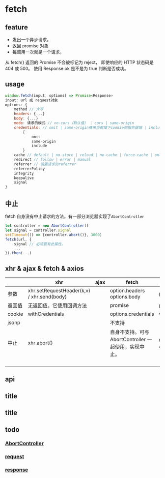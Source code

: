 # fetch

## feature

- 发出一个异步请求。
- 返回 promise 对象
- 每调用一次就是一个请求。

从 fetch() 返回的 Promise 不会被标记为 reject， 即使响应的 HTTP 状态码是 404 或 500。
使用 Response.ok 是不是为 true 判断是否成功。

## usage

```js
window.fetch(input, options) => Promise<Response>
input: url 或 request对象
options: {
    method // 大写
    headers: {...}
    body: {...}
    mode: 请求的模式 // no-cors（默认值） | cors | same-origin
    credentials: // omit | same-origin携带当前域下cookie到服务器端 | include携带all-sites下的cookie到服务器端
        {
            omit
            same-origin
            include
        }
    cache // default | no-store | reload | no-cache | force-cache | only-if-cached
    redirect // follow | error | manual
    referrer // 设置请求的referrer
    referrerPolicy
    integrity
    keepalive
    signal
}
```

## 中止

fetch 自身没有中止请求的方法。有一部分浏览器实现了`AbortController`

```js
let controller = new AbortController()
let signal = controller.signal
setTimeout(() => {controller.abort()}, 3000)
fetch(url, {
    signal // 必须要有此属性。
    ...
}).then(...)
```

## xhr & ajax & fetch & axios

|        | xhr                                        | ajax | fetch                                                 | axios                        |     |     |
| ------ | ------------------------------------------ | ---- | ----------------------------------------------------- | ---------------------------- | --- | --- |
| 参数   | xhr.setRequestHeader(k,v) / xhr.send(body) |      | option.headers options.body                           | params / data                |     |     |
| 返回值 | 无返回值，它使用回调方法                   |      | promise                                               | promise                      |     |     |
| cookie | withCredentials                            |      | options.credentials                                   | withCredentials              |     |     |
| jsonp  |                                            |      | 不支持                                                |                              |     |     |
| 中止   | xhr.abort()                                |      | 自身不支持。可与 AbortController 一起使用，实现中止。 | new AbortController().signal |     |     |
|        |                                            |      |                                                       |                              |     |     |
|        |                                            |      |                                                       |                              |     |     |
|        |                                            |      |                                                       |                              |     |     |
|        |                                            |      |                                                       |                              |     |     |

## api

## title

## title

## todo

### [AbortController](/language/javascript/AbortController.html)

### [request](/language/javascript/request.html)

### [response](/language/javascript/response.html)

